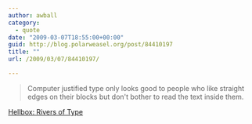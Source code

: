 ```yaml
---
author: awball
category:
  - quote
date: "2009-03-07T18:55:00+00:00"
guid: http://blog.polarweasel.org/post/84410197
title: ""
url: /2009/03/07/84410197/

---
```

> Computer justified type only looks good to people who like straight edges on their blocks but don't bother to read the text inside them.

 [Hellbox: Rivers of Type
](http://hellbox.org/archives/001566.html)
